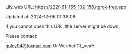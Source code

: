 Lily_web URL: https://222f-61-165-102-156.ngrok-free.app

Updated at: 2024-12-06 01:38:06

If you cannot open this URL, the server might be down.

Please contact: 

goley04@foxmail.com Or Wechat:GL_yeaH